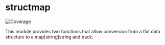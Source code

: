 # structmap
![Coverage](https://img.shields.io/badge/Coverage-88.2%25-brightgreen)

This module provides two functions that allow conversion
from a flat data structure to a map[string]string and back.
